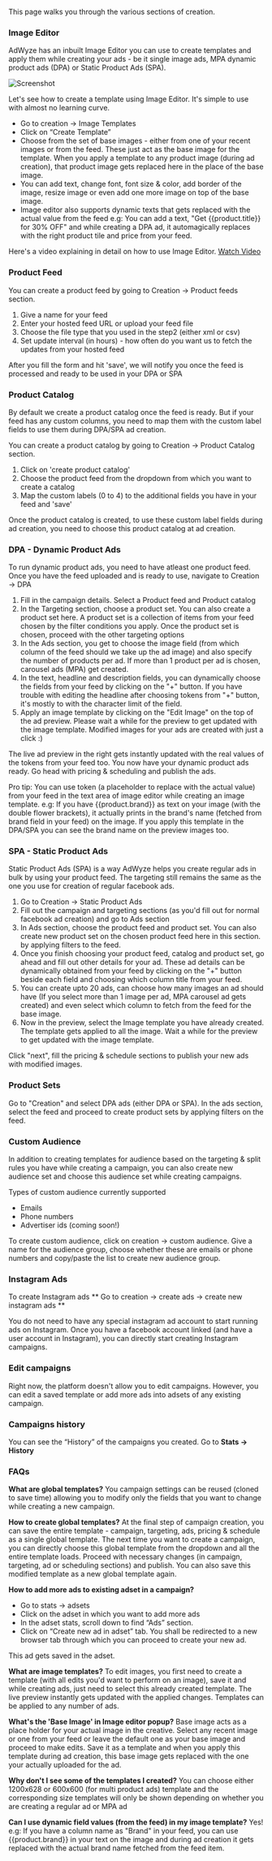 This page walks you through the various sections of creation.



### Image Editor
AdWyze has an inbuilt Image Editor you can use to create templates and apply them while creating your ads - be it single image ads, MPA dynamic product ads (DPA) or Static Product Ads (SPA).


![Screenshot](http://res.cloudinary.com/depce28yo/image/upload/v1457608640/email-assets/pudates/output_eHYrna.gif)


Let's see how to create a template using Image Editor. It's simple to use with almost no learning curve.

- Go to creation → Image Templates
- Click on “Create Template”
- Choose from the set of base images - either from one of your recent images or from the feed. These just act as the base image for the template. When you apply a template to any product image (during ad creation), that product image gets replaced here in the place of the base image.
- You can add text, change font, font size & color, add border of the image, resize image or even add one more image on top of the base image.
- Image editor also supports dynamic texts that gets replaced with the actual value from the feed
e.g: You can add a text, "Get {{product.title}} for 30% OFF" and while creating a DPA ad, it automagically replaces with the right product tile and price from your feed.

Here's a video explaining in detail on how to use Image Editor. 
[Watch Video](https://www.youtube.com/watch?v=fWqr8-Kngyo)


### Product Feed

You can create a product feed by going to Creation -> Product feeds section.

1. Give a name for your feed
2. Enter your hosted feed URL or upload your feed file
3. Choose the file type that you used in the step2 (either xml or csv)
4. Set update interval (in hours) - how often do you want us to fetch the updates from your hosted feed

After you fill the form and hit 'save', we will notify you once the feed is processed and ready to be used in your DPA or SPA

### Product Catalog

By default we create a product catalog once the feed is ready. But if your feed has any custom columns, you need to map them with the custom label fields to use them during DPA/SPA ad creation.

You can create a product catalog by going to Creation -> Product Catalog section.

1. Click on 'create product catalog'
2. Choose the product feed from the dropdown from which you want to create a catalog
3. Map the custom labels (0 to 4) to the additional fields you have in your feed and 'save'

Once the product catalog is created, to use these custom label fields during ad creation, you need to choose this product catalog at ad creation.


### DPA - Dynamic Product Ads

To run dynamic product ads, you need to have atleast one product feed. Once you have the feed uploaded and is ready to use, navigate to Creation -> DPA

1. Fill in the campaign details. Select a Product feed and Product catalog
2. In the Targeting section, choose a product set. You can also create a product set here. A product set is a collection of items from your feed chosen by the filter conditions you apply. Once the product set is chosen, proceed with the other targeting options
3. In the Ads section, you get to choose the image field (from which column of the feed should we take up the ad image) and also specify the number of products per ad. If more than 1 product per ad is chosen, carousel ads (MPA) get created.
4. In the text, headline and description fields, you can dynamically choose the fields from your feed by clicking on the "+" button. If you have trouble with editing the headline after choosing tokens from "+" button, it's mostly to with the character limit of the field. 
5. Apply an image template by clicking on the "Edit Image" on the top of the ad preview. Please wait a while for the preview to get updated with the image template. Modified images for your ads are created with just a click :)


The live ad preview in the right gets instantly updated with the real values of the tokens from your feed too. 
You now have your dynamic product ads ready. Go head with pricing & scheduling and publish the ads. 

Pro tip: You can use token (a placeholder to replace with the actual value) from your feed in the text area of image editor while creating an image template.
e.g: If you have {{product.brand}} as text on your image (with the double flower brackets), it actually prints in the brand's name (fetched from brand field in your feed) on the image. If you apply this template in the DPA/SPA you can see the brand name on the preview images too.


### SPA - Static Product Ads
Static Product Ads (SPA) is a way AdWyze helps you create regular ads in bulk by using your product feed. The targeting still remains the same as the one you use for creation of regular facebook ads.


1. Go to Creation → Static Product Ads
2. Fill out the campaign and targeting sections (as you'd fill out for normal facebook ad creation) and go to Ads section
3. In Ads section, choose the product feed and product set. You can also create new product set on the chosen product feed here in this section. by applying filters to the feed.
4. Once you finish choosing your product feed, catalog and product set, go ahead and fill out other details for your ad. These ad details can be dynamically obtained from your feed by clicking on the "+" button beside each field and choosing which column title from your feed.
5. You can create upto 20 ads, can choose how many images an ad should have (If you select more than 1 image per ad, MPA carousel ad gets created) and even select which column to fetch from the feed for the base image. 
6. Now in the preview, select the Image template you have already created. The template gets applied to all the image. Wait a while for the preview to get updated with the image template. 


Click "next", fill the pricing & schedule sections to publish your new ads with modified images. 


### Product Sets
Go to "Creation" and select DPA ads (either DPA or SPA). In the ads section, select the feed and proceed to create product sets by applying filters on the feed.


### Custom Audience
In addition to creating templates for audience based on the targeting & split rules you have while creating a campaign, you can also create new audience set and choose this audience set while creating campaigns.


Types of custom audience currently supported
- Emails
- Phone numbers
- Advertiser ids (coming soon!)
	
To create custom audience, click on creation → custom audience.
Give a name for the audience group, choose whether these are emails or phone numbers and copy/paste the list to create new audience group. 


### Instagram Ads
To create Instagram ads ** Go to creation → create ads → create new instagram ads **

You do not need to have any special instagram ad account to start running ads on Instagram. Once you have a facebook account linked (and have a user account in Instagram), you can directly start creating Instagram campaigns.


### Edit campaigns
Right now, the platform doesn't allow you to edit campaigns. However, you can edit a saved template or add more ads 
into adsets of any existing campaign.

### Campaigns history
You can see the “History” of the campaigns you created. Go to **Stats → History**

### FAQs
**What are global templates?**
You campaign settings can be reused (cloned to save time) allowing you to modify only the fields that you want to change while creating a new campaign.


**How to create global templates?**
At the final step of campaign creation, you can save the entire template - campaign, targeting, ads, pricing & schedule as a single global template. The next time you want to create a campaign, you can directly choose this global template from the dropdown and all the entire template loads. Proceed with necessary changes (in campaign, targeting, ad or scheduling sections) and publish. You can also save this modified template as a new global template again.

**How to add more ads to existing adset in a campaign?**
- Go to stats → adsets
- Click on the adset in which you want to add more ads
- In the adset stats, scroll down to find “Ads” section.
- Click on “Create new ad in adset” tab. You shall be redirected to a new browser tab through which you can proceed to create your new ad. 

This ad gets saved in the adset.


**What are image templates?**
To edit images, you first need to create a template (with all edits you'd want to perform on an image), save it and while creating ads, just need to select this already created template. The live preview instantly gets updated with the applied changes. Templates can be applied to any number of ads.

**What's the 'Base Image' in Image editor popup?**
Base image acts as a place holder for your actual image in the creative. 
Select any recent image or one from your feed or leave the default one as your base image and proceed to make edits. Save it as a template and when you apply this template during ad creation, this base image gets replaced with the one your actually uploaded for the ad.

**Why don't I see some of the templates I created?**
You can choose either 1200x628 or 600x600 (for multi product ads) template and the corresponding size templates will only be shown depending on whether you are creating a regular ad or MPA ad

**Can I use dynamic field values (from the feed) in my image template?** 
Yes! e.g: If you have a column name as "Brand" in your feed, you can use {{product.brand}} in your text on the image and during ad creation it gets replaced with the actual brand name fetched from the feed item. 



